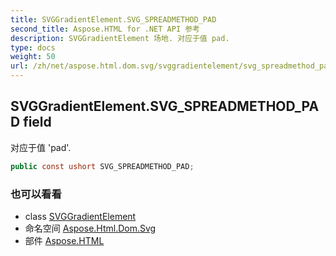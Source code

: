 ```yaml
---
title: SVGGradientElement.SVG_SPREADMETHOD_PAD
second_title: Aspose.HTML for .NET API 参考
description: SVGGradientElement 场地. 对应于值 pad.
type: docs
weight: 50
url: /zh/net/aspose.html.dom.svg/svggradientelement/svg_spreadmethod_pad/
---
```

## SVGGradientElement.SVG_SPREADMETHOD_PAD field

对应于值 'pad'.

```csharp
public const ushort SVG_SPREADMETHOD_PAD;
```

### 也可以看看

* class [SVGGradientElement](../)
* 命名空间 [Aspose.Html.Dom.Svg](../../svggradientelement/)
* 部件 [Aspose.HTML](../../../)


